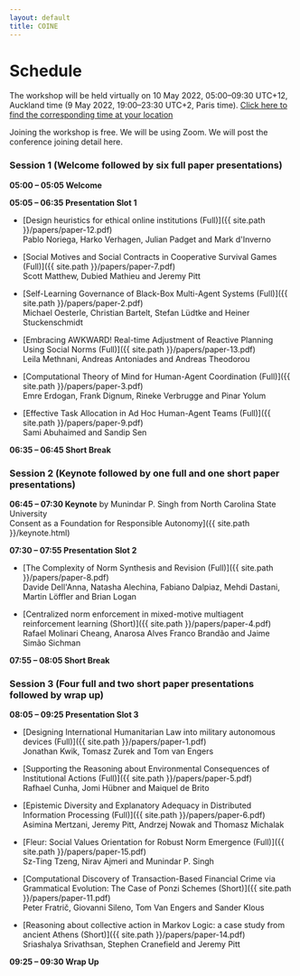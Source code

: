 ```yaml
---
layout: default
title: COINE
---
```


# Schedule

The workshop will be held virtually on 10 May 2022, 05:00&ndash;09:30 UTC+12, Auckland time (9 May 2022, 19:00&ndash;23:30 UTC+2, Paris time). [Click here to find the corresponding time at your location](https://www.timeanddate.com/worldclock/converter.html?iso=20220509T170000&p1=22&p2=195&p3=136&p4=233&p5=179)

Joining the workshop is free. We will be using Zoom. We will post the conference joining detail here. 

### Session 1 (Welcome followed by six full paper presentations)

**05:00 &ndash; 05:05 Welcome**

**05:05 &ndash; 06:35 Presentation Slot 1**

- [Design heuristics for ethical online institutions (Full)]({{ site.path }}/papers/paper-12.pdf) <br/>
Pablo Noriega, Harko Verhagen, Julian Padget and Mark d'Inverno

- [Social Motives and Social Contracts in Cooperative Survival Games (Full)]({{ site.path }}/papers/paper-7.pdf) <br/>
Scott Matthew, Dubied Mathieu and Jeremy Pitt

- [Self-Learning Governance of Black-Box Multi-Agent Systems (Full)]({{ site.path }}/papers/paper-2.pdf) <br/>
Michael Oesterle, Christian Bartelt, Stefan Lüdtke and Heiner Stuckenschmidt

- [Embracing AWKWARD! Real-time Adjustment of Reactive Planning Using Social Norms (Full)]({{ site.path }}/papers/paper-13.pdf) <br/>
Leila Methnani, Andreas Antoniades and Andreas Theodorou

- [Computational Theory of Mind for Human-Agent Coordination (Full)]({{ site.path }}/papers/paper-3.pdf) <br/>
Emre Erdogan, Frank Dignum, Rineke Verbrugge and Pinar Yolum

- [Effective Task Allocation in Ad Hoc Human-Agent Teams (Full)]({{ site.path }}/papers/paper-9.pdf) <br/>
Sami Abuhaimed and Sandip Sen


**06:35 &ndash; 06:45 Short Break**

### Session 2 (Keynote followed by one full and one short paper presentations)

**06:45 &ndash; 07:30 Keynote** by Munindar P. Singh from North Carolina State University <br/>Consent as a Foundation for Responsible Autonomy]({{ site.path }}/keynote.html)

**07:30 &ndash; 07:55 Presentation Slot 2**

- [The Complexity of Norm Synthesis and Revision (Full)]({{ site.path }}/papers/paper-8.pdf) <br/>
Davide Dell'Anna, Natasha Alechina, Fabiano Dalpiaz, Mehdi Dastani, Martin Löffler and Brian Logan

- [Centralized norm enforcement in mixed-motive multiagent reinforcement learning (Short)]({{ site.path }}/papers/paper-4.pdf) <br/>
Rafael Molinari Cheang, Anarosa Alves Franco Brandão and Jaime Simão Sichman


**07:55 &ndash; 08:05 Short Break**

### Session 3 (Four full and two short paper presentations followed by wrap up)

**08:05 &ndash; 09:25 Presentation Slot 3**

- [Designing International Humanitarian Law into military autonomous devices (Full)]({{ site.path }}/papers/paper-1.pdf) <br/>
Jonathan Kwik, Tomasz Zurek and Tom van Engers

- [Supporting the Reasoning about Environmental Consequences of Institutional Actions (Full)]({{ site.path }}/papers/paper-5.pdf) <br/>
Rafhael Cunha, Jomi Hübner and Maiquel de Brito

- [Epistemic Diversity and Explanatory Adequacy in Distributed Information Processing (Full)]({{ site.path }}/papers/paper-6.pdf) <br/>
Asimina Mertzani, Jeremy Pitt, Andrzej Nowak and Thomasz Michalak

- [Fleur: Social Values Orientation for Robust Norm Emergence (Full)]({{ site.path }}/papers/paper-15.pdf) <br/>
Sz-Ting Tzeng, Nirav Ajmeri and Munindar P. Singh

- [Computational Discovery of Transaction-Based Financial Crime via Grammatical Evolution: The Case of Ponzi Schemes (Short)]({{ site.path }}/papers/paper-11.pdf) <br/>
Peter Fratrič, Giovanni Sileno, Tom Van Engers and Sander Klous

- [Reasoning about collective action in Markov Logic: a case study from ancient Athens (Short)]({{ site.path }}/papers/paper-14.pdf) <br/>
Sriashalya Srivathsan, Stephen Cranefield and Jeremy Pitt


**09:25 &ndash; 09:30 Wrap Up**
